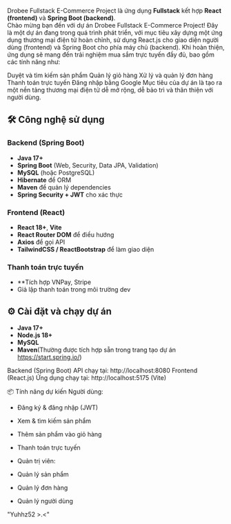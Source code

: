Drobee Fullstack E-Commerce Project
  là ứng dụng **Fullstack** kết hợp **React (frontend)** và **Spring Boot (backend)**.  
  Chào mừng bạn đến với dự án Drobee Fullstack E-Commerce Project!
  Đây là một dự án đang trong quá trình phát triển, với mục tiêu xây dựng một ứng dụng thương mại điện tử hoàn chỉnh, sử dụng React.js cho giao diện người dùng (frontend) và Spring Boot cho phía máy chủ (backend).
  Khi hoàn thiện, ứng dụng sẽ mang đến trải nghiệm mua sắm trực tuyến đầy đủ, bao gồm các tính năng như:

  Duyệt và tìm kiếm sản phẩm
  Quản lý giỏ hàng
  Xử lý và quản lý đơn hàng
  Thanh toán trực tuyến 
  Đăng nhập bằng Google
  Mục tiêu của dự án là tạo ra một nền tảng thương mại điện tử dễ mở rộng, dễ bảo trì và thân thiện với người dùng.
  
  ## 🛠 Công nghệ sử dụng
  ### Backend (Spring Boot)
  - **Java 17+**
  - **Spring Boot** (Web, Security, Data JPA, Validation)
  - **MySQL** (hoặc PostgreSQL)
  - **Hibernate** để ORM
  - **Maven** để quản lý dependencies
  - **Spring Security + JWT** cho xác thực
  
  ### Frontend (React)
  - **React 18+**, **Vite**
  - **React Router DOM** để điều hướng
  - **Axios** để gọi API
  - **TailwindCSS / ReactBootstrap** để làm giao diện
  
  ### Thanh toán trực tuyến
  - **Tích hợp VNPay, Stripe
  - Giả lập thanh toán trong môi trường dev

## ⚙️ Cài đặt và chạy dự án
- **Java 17+**
- **Node.js 18+**
- **MySQL**
- **Maven**(Thường được tích hợp sẵn trong trang tạo dự án https://start.spring.io/)

Backend (Spring Boot)
API chạy tại: http://localhost:8080
Frontend (React.js)
Ứng dụng chạy tại: http://localhost:5175 (Vite)

📦 Tính năng dự kiến
Người dùng:

 - Đăng ký & đăng nhập (JWT)
  
 - Xem & tìm kiếm sản phẩm
  
 - Thêm sản phẩm vào giỏ hàng
  
 - Thanh toán trực tuyến
  
 - Quản trị viên:
  
 - Quản lý sản phẩm
  
 - Quản lý đơn hàng
  
 - Quản lý người dùng

"Yuhhz52 >.<"
    
